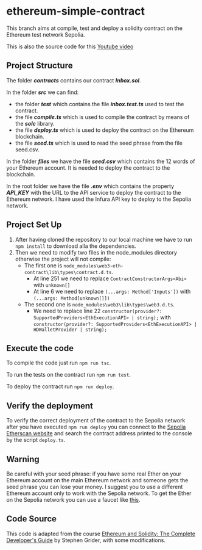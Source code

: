 # ethereum-simple-contract
This branch aims at compile, test and deploy a solidity contract on the Ethereum test network Sepolia.

This is also the source code for this [Youtube video](https://www.youtube.com/watch?v=LRIX2uC-_dk&t=3s)

## Project Structure

The folder ***contracts*** contains our contract ***Inbox.sol***.

In the folder ***src*** we can find:
* the folder ***test*** which contains the file ***inbox.test.ts*** used to test the contract.
* the file ***compile.ts*** which is used to compile the contract by means of the  ***solc*** library.
* the file ***deploy.ts*** which is used to deploy the contract on the Ethereum blockchain.
* the file ***seed.ts*** which is used to read the seed phrase from the file seed.csv.

In the folder ***files*** we have the file ***seed.csv*** which contains the 12 words of your Ethereum account. It is needed to deploy the contract to the blockchain. 

In the root folder we have the file ***.env*** which contains the property ***API_KEY*** with the URL to the API service to deploy the contract to the Ethereum network. I have used the Infura API key to deploy to the  Sepolia network. 

## Project Set Up
1. After having cloned the repository to our local machine we have to run `npm install` to download alla the dependencies.
2. Then we need to modify two files in the node_modules directory otherwise the project will not compile:
     * The first one is `node_modules\web3-eth-contract\lib\types\contract.d.ts`.
          * At line 251 we need to replace `ContractConstructorArgs<Abi>` with `unknown[]`
          * At line 6 we need to replace `(...args: Method['Inputs'])` with `(...args: Method[unknown[]])`
     * The second one is `node_modules\web3\lib\types\web3.d.ts`.
          * We need to replace line 22 `constructor(provider?: SupportedProviders<EthExecutionAPI> | string);` with `constructor(provider?: SupportedProviders<EthExecutionAPI> | HDWalletProvider | string);`
      
## Execute the code
To compile the code just run `npm run tsc`.

To run the tests on the contract run `npm run test`.

To deploy the contract run `npm run deploy`.

## Verify the deployment
To verify the correct deployment of the contract to the Sepolia network after you have executed `npm run deploy` you can connect to the [Sepolia Etherscan website](https://sepolia.etherscan.io/) and search the contract address printed to the console by the script `deploy.ts`. 

## Warning
Be careful with your seed phrase: if you have some real Ether on your Ethereum account on the main Ethereum network and someone gets the seed phrase you can lose your money. I suggest you to use a different Ethereum account only to work with the Sepolia network.
To get the Ether on the Sepolia network you can use a faucet like [this](https://sepolia-faucet.pk910.de/#/).

## Code Source
This code is adapted from the course [Ethereum and Solidity: The Complete Developer's Guide](https://www.udemy.com/course/ethereum-and-solidity-the-complete-developers-guide/?couponCode=24T6MT62024) by Stephen Grider, with some modifications.


